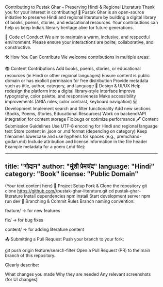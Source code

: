Contributing to Pustak Ghar – Preserving Hindi & Regional Literature
Thank you for your interest in contributing! 🌸
Pustak Ghar is an open-source initiative to preserve Hindi and regional literature by building a digital library of books, poems, stories, and educational resources.
Your contributions can help us keep India’s literary heritage alive for future generations.

📜 Code of Conduct
We aim to maintain a warm, inclusive, and respectful environment.
Please ensure your interactions are polite, collaborative, and constructive.

🛠 How You Can Contribute
We welcome contributions in multiple areas:

📚 Content Contributions
Add books, poems, stories, or educational resources (in Hindi or other regional languages)
Ensure content is public domain or has explicit permission for free distribution
Provide metadata such as title, author, category, and language
🎨 Design & UI/UX
Help redesign the platform into a digital library-style interface
Improve typography, color palette, and responsiveness
Make accessibility improvements (ARIA roles, color contrast, keyboard navigation)
💻 Development
Implement search and filter functionality
Add new sections (Books, Poems, Stories, Educational Resources)
Work on backend/API integration for content storage
Fix bugs or optimize performance
🖋 Content Submission Guidelines
Use UTF-8 encoding for Hindi and regional language text
Store content in .json or .md format (depending on category)
Keep filenames lowercase and use hyphens for spaces (e.g., premchand-godan.md)
Include attribution and license information in the file header
Example metadata for a poem (.md file):

---
title: "गोदान"
author: "मुंशी प्रेमचंद"
language: "Hindi"
category: "Book"
license: "Public Domain"
---

(Your text content here)
📂 Project Setup
Fork & Clone the repository
git clone https://github.com/<your-username>/pustak-ghar-literature.git
cd pustak-ghar-literature
Install dependencies
npm install
Start development server
npm run dev
🌱 Branching & Commit Rules
Branch naming convention:

feature/ → for new features

fix/ → for bug fixes

content/ → for adding literature content

📤 Submitting a Pull Request
Push your branch to your fork:

git push origin feature/search-filter
Open a Pull Request (PR) to the main branch of this repository.

Clearly describe:

What changes you made
Why they are needed
Any relevant screenshots (for UI changes)
